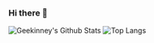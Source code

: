### Hi there 👋

![Geekinney's Github Stats](https://github-readme-stats.vercel.app/api?username=Kinneyzhang&theme=vue&show_icons=true&hide=commits,issues) ![Top Langs](https://github-readme-stats.vercel.app/api/top-langs/?username=Kinneyzhang&langs_count=4$layout=compact)
